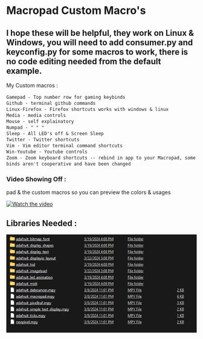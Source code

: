 # Macropad Custom Macro's # 
## I hope these will be helpful, they work on Linux & Windows, you will need to add consumer.py and keyconfig.py for some macros to work, there is no code editing needed from the default example. ##  

My Custom macros :
```
Gamepad - Top number row for gaming keybinds
Github - terminal github commands
Linux-Firefox - Firefox shortcuts works with windows & linux
Media - media controls
Mouse - self explainatory
Numpad - " " "
Sleep - All LED's off & Screen Sleep
Twitter - Twitter shortcuts
Vim - Vim editor terminal command shortcuts
Win-Youtube - Youtube controls 
Zoom - Zoom keyboard shortcuts -- rebind in app to your Macropad, some binds aren't cooperative and have been changed
```


### Video Showing Off : ###
pad & the custom macros so you can preview the colors & usages

[![Watch the video](https://cdn-shop.adafruit.com/970x728/5128-12.jpg)](https://youtube.com/shorts/R12l9GxiTE0?si=AsXMO3ngsdSoHTXV)


## Libraries Needed : ## 

![preview](img/libs.png)
